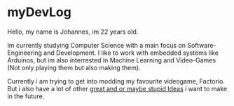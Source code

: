# myDevLog

Hello, my name is Johannes, im 22 years old.

Im currently studying Computer Science with a main focus on Software-Engineering and Development.
I like to work with embedded systems like Arduinos, but im also interrested in Machine Learning and Video-Games (Not only playing them but also making them).

Currently i am trying to get into modding my favourite videogame, Factorio.
But i also have a lot of other [great and or maybe stupid Ideas](./Ideas.md) i want to make in the future.
